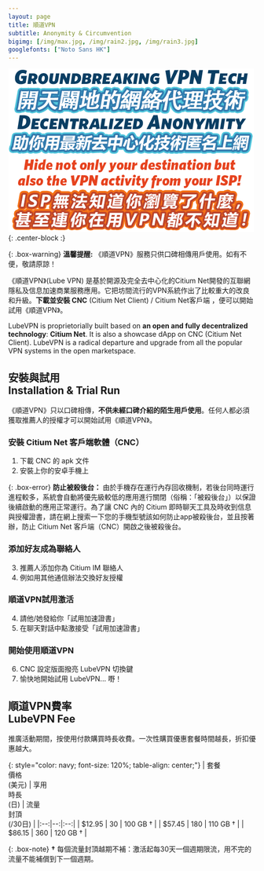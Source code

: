 ```yaml
---
layout: page
title: 順道VPN
subtitle: Anonymity & Circumvention
bigimg: [/img/max.jpg, /img/rain2.jpg, /img/rain3.jpg]
googlefonts: ["Noto Sans HK"]
---
```


![LubeVPN](/img/ads.png "Groundbreaking VPN Tech"){: .center-block :}

{: .box-warning}
**溫馨提醒:** 《順道VPN》服務只供口碑相傳用戶使用。如有不便，敬請原諒！

《順道VPN》(Lube VPN) 是基於開源及完全去中心化的Citium Net開發的互聯網隱私及信息加速商業服務應用。它把坊間流行的VPN系統作出了比較重大的改良和升級。__下載並安裝 CNC__ (Citium Net Client) / Citium Net客戶端 ，便可以開始試用《順道VPN》。

LubeVPN is proprietorially built based on __an open and fully decentralized technology__: __Citium Net__. It is also a showcase dApp on CNC (Citium Net Client). LubeVPN is a radical departure and upgrade from all the popular VPN systems in the open marketspace.

## 安裝與試用<br>Installation & Trial Run

《順道VPN》只以口碑相傳，**不供未經口碑介紹的陌生用戶使用**。任何人都必須獲取推薦人的授權才可以開始試用《順道VPN》。

### 安裝 Citium Net 客戶端軟體（CNC）

1. 下載 CNC 的 apk 文件
2. 安裝上你的安卓手機上

 {: .box-error}
 **防止被殺後台：** 由於手機存在運行內存回收機制，若後台同時運行進程較多，系統會自動將優先級較低的應用進行關閉（俗稱：「被殺後台」）以保證後續啟動的應用正常運行。為了讓 CNC 內的 Citium 即時聊天工具及時收到信息與授權證書，請在網上搜索一下您的手機型號該如何防止app被殺後台，並且按著辦，防止 Citium Net 客戶端（CNC）開啟之後被殺後台。

### 添加好友成為聯絡人

3. 推薦人添加你為 Citium IM 聯絡人
4. 例如用其他通信辦法交換好友授權

### 順道VPN試用激活

4. 請他/她發給你「試用加速證書」
5. 在聊天對話中點激接受「試用加速證書」

### 開始使用順道VPN

6. CNC 設定版面撥亮 LubeVPN 切換鍵
7. 愉快地開始試用 LubeVPN... 嘢！

## 順道VPN費率<br>LubeVPN Fee

 推廣活動期間，按使用付款購買時長收費。一次性購買優惠套餐時間越長，折扣優惠越大。

 {: style="color: navy; font-size: 120%; table-align: center;"}
 | 套餐<br>價格<br>(美元) | 享用<br>時長<br>(日)  | 流量<br>封頂<br>(/30日) |
 |:--:|--:|:--:|
 | $12.95 | 30 | 100 GB † |
 | $57.45 | 180 | 110 GB † |
 | $86.15 | 360 | 120 GB † |

 {: .box-note}
 **†** 每個流量封頂越期不補：激活起每30天一個週期限流，用不完的流量不能補償到下一個週期。
